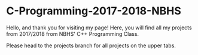 # C-Programming-2017-2018-NBHS
Hello, and thank you for visiting my page!
Here, you will find all my projects from 2017/2018 from NBHS' C++ Programming Class.

Please head to the projects branch for all projects on the upper tabs.
